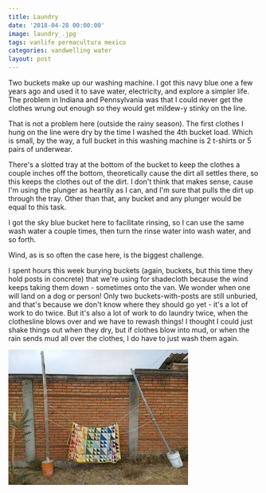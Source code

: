```yaml
---
title: Laundry
date: '2018-04-28 00:00:00'
image: laundry_.jpg
tags: vanlife permacultura mexico
categories: vandwelling water
layout: post
---
```


Two buckets make up our washing machine. I got this navy blue one a few years ago and used it to save water, electricity, and explore a simpler life. The problem in Indiana and Pennsylvania was that I could never get the clothes wrung out enough so they would get mildew-y stinky on the line. 

That is not a problem here (outside the rainy season). The first clothes I hung on the line were dry by the time I washed the 4th bucket load. Which is small, by the way, a full bucket in this washing machine is 2 t-shirts or 5 pairs of underwear.

There's a slotted tray at the bottom of the bucket to keep the clothes a couple inches off the bottom, theoretically cause the dirt all settles there, so this keeps the clothes out of the dirt. I don't think that makes sense, cause I'm using the plunger as heartily as I can, and I'm sure that pulls the dirt up through the tray. Other than that, any bucket and any plunger would be equal to this task.

I got the sky blue bucket here to facilitate rinsing, so I can use the same wash water a couple times, then turn the rinse water into wash water, and so forth.

Wind, as is so often the case here, is the biggest challenge.

I spent hours this week burying buckets (again, buckets, but this time they hold posts in concrete) that we're using for shadecloth because the wind keeps taking them down - sometimes onto the van. We wonder when one will land on a dog or person! Only two buckets-with-posts are still unburied, and that's because we don't know where they should go yet - it's a lot of work to do twice. But it's also a lot of work to do laundry twice, when the clothesline blows over and we have to rewash things! I thought I could just shake things out when they dry, but if clothes blow into mud, or when the rain sends mud all over the clothes, I do have to just wash them again.

[![](/images/laundry2_.jpg)](/images/laundry2.jpg)